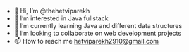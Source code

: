 - 👋 Hi, I’m @thehetviparekh
- 👀 I’m interested in Java fullstack
- 🌱 I’m currently learning Java and different data structures
- 💞️ I’m looking to collaborate on web development projects
- 📫 How to reach me hetviparekh2910@gmail.com

<!---
thehetviparekh/thehetviparekh is a ✨ special ✨ repository because its `README.md` (this file) appears on your GitHub profile.
You can click the Preview link to take a look at your changes.
--->
